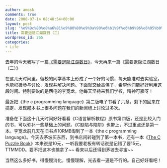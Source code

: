 ```yaml
---
author: amosk
comments: true
date: 2008-07-14 08:48:54+00:00
layout: post
slug: '%e9%9c%80%e8%a6%81%e9%80%80%e9%9a%90%e6%b1%9f%e6%b9%96%e6%95%b0%e6%97%a5%ef%bc%88%e4%ba%8c%ef%bc%89'
title: 需要退隐江湖数日（二）
wordpress_id: 265
categories:
- Life
---
```


去年的今天我写了一篇[《需要退隐江湖数日》](http://kongove.whostas.com/blog/?p=65)，今天再来一篇《需要退隐江湖数日（二）》

在这几天时间里，留校的同学基本上形成了一个好的习惯，每天能准时去实验室，也能积极参与讨论，发现并解决问题。下面就交给高伟了，希望他们能好好利用这段时间。特别要说的是西电的李宽龙，他每天坚持来我们学校，精神可嘉呀！

最近把《the c programming language》第二版电子书看了六章，剩下的回来在搞定。发现那本书上很多问题在我们的新闻组上讨论过多次。

准备在下面这十几天时间好好看看《C语言解析教程》原书第四版，还是比较入门的书，可以弥补一些基础上的问题。《C缺陷与陷阱》也带上，不过重点还是第一本。李宽龙前几天在旧书点10RMB淘到了一本《the c programming language》。今天去茅坡买东西，到书店闲转碰到了第一本书，还有一本《[The C Puzzle Book](http://www.douban.com/subject/1872697/?from=mb-46672256)》本来说是10元，一听我要老板有转话说是记错了要15元，TTMMDD。要不把这本也擒拿了~~ 看来以后还得到茅坡去寻宝~~

当然这么多好书，得慢慢消化，慢慢理解，光去看一遍是不行的。自己好好看吧！
